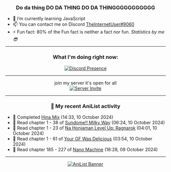 <div align="center">

### Do da thing DO DA THING DO DA THINGGGGGGGGGGG
</div>

- 🌱 I’m currently learning JavaScript
- 📫 You can contact me on Discord [TheInternetUser#9060](https://discord.com/users/534117072796385300)
- ⚡ Fun fact: 80% of the Fun fact is neither a fact nor fun. _Statistics by me 😎_
<hr>

<div align="center">

### What I'm doing right now:
[![Discord Presence](https://lanyard.cnrad.dev/api/534117072796385300)](https://discord.com/users/534117072796385300)
<hr>

join my server it's open for all <br>
[![Server Invite](https://invidget.switchblade.xyz/bfYgVHxrSs)](https://discord.gg/bfYgVHxrSs)

<hr>
  
### 🌸 My recent AniList activity

</div>

<!-- ANILIST_ACTIVITY:start -->

-   📖 Completed [Hina Mix](https://anilist.co/manga/147746) (14:33, 10 October 2024)
-   📖 Read chapter 1 - 38 of [Sundome!! Milky Way](https://anilist.co/manga/100106) (06:24, 10 October 2024)
-   📖 Read chapter 1 - 23 of [Na Honjaman Level Up: Ragnarok](https://anilist.co/manga/179445) (04:01, 10 October 2024)
-   📖 Read chapter 1 - 61 of [Your GF Was Delicious](https://anilist.co/manga/169210) (03:54, 10 October 2024)
-   📖 Read chapter 185 - 227 of [Nano Machine](https://anilist.co/manga/120980) (18:28, 09 October 2024)

<!-- ANILIST_ACTIVITY:end -->
<hr>

<div align="center">

[![AniList Banner](https://img.anili.st/User/929966)](https://anilist.co/user/TheInternetUser)

<!-- ![Profile views](https://gpvc.arturio.dev/TheInternetUse7) Since 2023-01-09 -->
<br>


</div>
